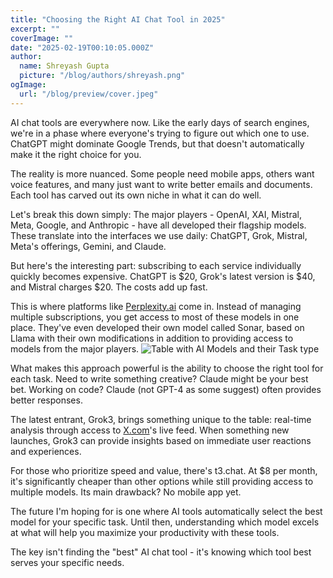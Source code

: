 ```yaml
---
title: "Choosing the Right AI Chat Tool in 2025"
excerpt: ""
coverImage: ""
date: "2025-02-19T00:10:05.000Z"
author:
  name: Shreyash Gupta
  picture: "/blog/authors/shreyash.png"
ogImage:
  url: "/blog/preview/cover.jpeg"
---
```


AI chat tools are everywhere now. Like the early days of search engines, we're in a phase where everyone's trying to figure out which one to use. ChatGPT might dominate Google Trends, but that doesn't automatically make it the right choice for you.

The reality is more nuanced. Some people need mobile apps, others want voice features, and many just want to write better emails and documents. Each tool has carved out its own niche in what it can do well.

Let's break this down simply: The major players - OpenAI, XAI, Mistral, Meta, Google, and Anthropic - have all developed their flagship models. These translate into the interfaces we use daily: ChatGPT, Grok, Mistral, Meta's offerings, Gemini, and Claude.

But here's the interesting part: subscribing to each service individually quickly becomes expensive. ChatGPT is $20, Grok's latest version is $40, and Mistral charges $20. The costs add up fast.

This is where platforms like [Perplexity.ai](http://Perplexity.ai) come in. Instead of managing multiple subscriptions, you get access to most of these models in one place. They've even developed their own model called Sonar, based on Llama with their own modifications in addition to providing access to models from the major players.
![Table with AI Models and their Task type](https://otndlfnjbqxuaanhdsum.supabase.co/storage/v1/object/public/gif//Table%20with%20AI%20Models%20and%20their%20Task%20type)

What makes this approach powerful is the ability to choose the right tool for each task. Need to write something creative? Claude might be your best bet. Working on code? Claude (not GPT-4 as some suggest) often provides better responses.

The latest entrant, Grok3, brings something unique to the table: real-time analysis through access to [X.com](http://X.com)'s live feed. When something new launches, Grok3 can provide insights based on immediate user reactions and experiences.

For those who prioritize speed and value, there's t3.chat. At $8 per month, it's significantly cheaper than other options while still providing access to multiple models. Its main drawback? No mobile app yet.

The future I'm hoping for is one where AI tools automatically select the best model for your specific task. Until then, understanding which model excels at what will help you maximize your productivity with these tools.

The key isn't finding the "best" AI chat tool - it's knowing which tool best serves your specific needs. 